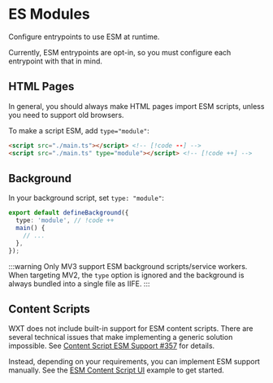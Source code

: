# ES Modules

Configure entrypoints to use ESM at runtime.

Currently, ESM entrypoints are opt-in, so you must configure each entrypoint with that in mind.

## HTML Pages <Badge type="warning" text="≥0.0.1" />

In general, you should always make HTML pages import ESM scripts, unless you need to support old browsers.

To make a script ESM, add `type="module"`:

<!-- prettier-ignore -->
```html
<script src="./main.ts"></script> <!-- [!code --] -->
<script src="./main.ts" type="module"></script> <!-- [!code ++] -->
```

## Background <Badge type="warning" text="≥0.16.0" />

In your background script, set `type: "module"`:

```ts
export default defineBackground({
  type: 'module', // !code ++
  main() {
    // ...
  },
});
```

:::warning
Only MV3 support ESM background scripts/service workers. When targeting MV2, the `type` option is ignored and the background is always bundled into a single file as IIFE.
:::

## Content Scripts

WXT does not include built-in support for ESM content scripts. There are several technical issues that make implementing a generic solution impossible. See [Content Script ESM Support #357](https://github.com/wxt-dev/wxt/issues/357) for details.

Instead, depending on your requirements, you can implement ESM support manually. See the [ESM Content Script UI](https://github.com/wxt-dev/examples/tree/main/examples/esm-content-script-ui) example to get started.
